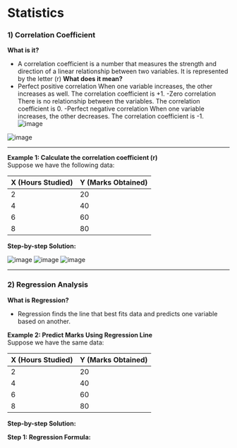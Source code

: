 # Statistics

### **1) Correlation Coefficient**  
**What is it?**  
- A correlation coefficient is a number that measures the strength and direction of a linear relationship between two variables. It is represented by the letter \(r\)
**What does it mean?**
- Perfect positive correlation
When one variable increases, the other increases as well. The correlation coefficient is +1.
-Zero correlation
There is no relationship between the variables. The correlation coefficient is 0.
-Perfect negative correlation
When one variable increases, the other decreases. The correlation coefficient is -1.
![image](https://github.com/user-attachments/assets/536ef3eb-fd41-4bc1-b01d-bc2abec03dcc)


![image](https://github.com/user-attachments/assets/68d6be8e-4e34-425a-96c7-b5ecc3d29f93)

---

**Example 1: Calculate the correlation coefficient \(r\)**  
Suppose we have the following data:  

| X (Hours Studied) | Y (Marks Obtained) |
|--------------------|--------------------|
| 2                  | 20                |
| 4                  | 40                |
| 6                  | 60                |
| 8                  | 80                |

**Step-by-step Solution:**  

![image](https://github.com/user-attachments/assets/afa556cc-87eb-49ae-8840-16e59d522cb1)
![image](https://github.com/user-attachments/assets/1c6e0893-0f92-41c1-a8f2-fb56abe137e9)
![image](https://github.com/user-attachments/assets/7233c617-8e86-4305-93ad-4b29c529f0c6)

---

### **2) Regression Analysis**  

**What is Regression?**  
- Regression finds the line that best fits data and predicts one variable based on another.  

**Example 2: Predict Marks Using Regression Line**  
Suppose we have the same data:  

| X (Hours Studied) | Y (Marks Obtained) |
|--------------------|--------------------|
| 2                  | 20                |
| 4                  | 40                |
| 6                  | 60                |
| 8                  | 80                |

**Step-by-step Solution:**  

**Step 1: Regression Formula:**  

